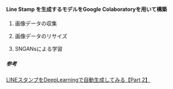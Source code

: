 #### Line Stamp を生成するモデルをGoogle Colaboratoryを用いて構築

1. 画像データの収集

2. 画像データのリサイズ

3. SNGANsによる学習


##### 参考

[LINEスタンプをDeepLearningで自動生成してみる【Part 2】](https://qiita.com/ku_don/items/1d65307ca46264bf6259)
